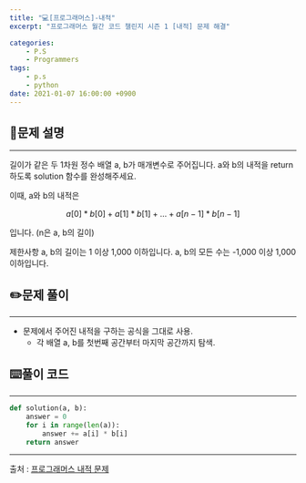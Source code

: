 ```yaml
---
title: "💻[프로그래머스]-내적"
excerpt: "프로그래머스 월간 코드 챌린지 시즌 1 [내적] 문제 해결"

categories:
    - P.S
    - Programmers
tags:
    - p.s
    - python
date: 2021-01-07 16:00:00 +0900
---
```

## 📖문제 설명
---
길이가 같은 두 1차원 정수 배열 a, b가 매개변수로 주어집니다. a와 b의 내적을 return 하도록 solution 함수를 완성해주세요.

이때, a와 b의 내적은 
    
$$a[0]*b[0] + a[1]*b[1] + ... + a[n-1]*b[n-1]$$ 

입니다. (n은 a, b의 길이)

제한사항
a, b의 길이는 1 이상 1,000 이하입니다.
a, b의 모든 수는 -1,000 이상 1,000 이하입니다.

## ✏️문제 풀이
___
- 문제에서 주어진 내적을 구하는 공식을 그대로 사용.
  - 각 배열 a, b를 첫번째 공간부터 마지막 공간까지 탐색.

## ⌨️풀이 코드
---
```python
def solution(a, b):
    answer = 0
    for i in range(len(a)):
        answer += a[i] * b[i]
    return answer
```
-----
출처 : [프로그래머스 내적 문제](https://programmers.co.kr/learn/courses/30/lessons/70128)